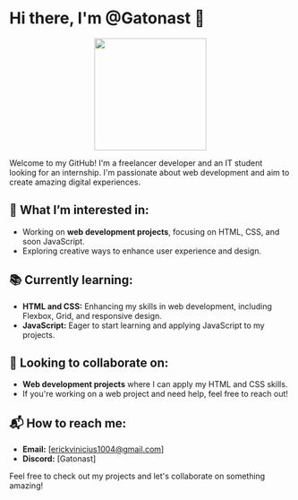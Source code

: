 # Hi there, I'm @Gatonast 👋

<div align="center">
  <img src="https://media.giphy.com/media/l0HlvtIPzPdt2usKs/giphy.gif" width="200">
</div>

Welcome to my GitHub! I'm a freelancer developer and an IT student looking for an internship. I'm passionate about web development and aim to create amazing digital experiences.

## 💼 What I’m interested in:
- Working on **web development projects**, focusing on HTML, CSS, and soon JavaScript.
- Exploring creative ways to enhance user experience and design.

## 📚 Currently learning:
- **HTML and CSS:** Enhancing my skills in web development, including Flexbox, Grid, and responsive design.
- **JavaScript:** Eager to start learning and applying JavaScript to my projects.

## 🤝 Looking to collaborate on:
- **Web development projects** where I can apply my HTML and CSS skills.
- If you're working on a web project and need help, feel free to reach out!

## 📬 How to reach me:
- **Email:** [erickvinicius1004@gmail.com]
- **Discord:** [Gatonast]

Feel free to check out my projects and let's collaborate on something amazing!
